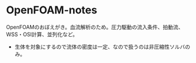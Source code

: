 # OpenFOAM-notes
OpenFOAMのおぼえがき。血流解析のため。圧力駆動の流入条件、拍動流、WSS・OSI計算、並列化など。<br>
+ 生体を対象にするので流体の密度は一定、なので扱うのは非圧縮性ソルバのみ。

